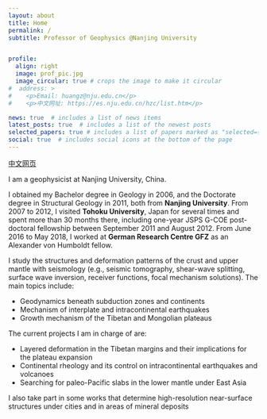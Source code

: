 ```yaml
---
layout: about
title: Home
permalink: /
subtitle: Professor of Geophysics @Nanjing University 


profile:
  align: right
  image: prof_pic.jpg
  image_circular: true # crops the image to make it circular
#  address: >
#    <p>Email: huangz@nju.edu.cn</p>
#    <p>中文网址: https://es.nju.edu.cn/hzc/list.htm</p>

news: true  # includes a list of news items
latest_posts: true  # includes a list of the newest posts
selected_papers: true # includes a list of papers marked as "selected={true}"
social: true  # includes social icons at the bottom of the page
---
```


[中文网页]( https://es.nju.edu.cn/hzc/list.htm) 

I am a geophysicist at Nanjing University, China.

I obtained my Bachelor degree in Geology in 2006, and the Doctorate degree in Structural Geology in 2011, both from **Nanjing University**. From 2007 to 2012, I visited **Tohoku University**, Japan for several times and spent more than 30 months there, including one-year JSPS G-COE post-doctoral fellowship between September 2011 and August 2012. From June 2016 to May 2018, I worked at **German Research Centre GFZ** as an Alexander von Humboldt fellow.  

I study the structures and deformation patterns of the crust and upper mantle with seismology (e.g., seismic tomography, shear-wave splitting, surface wave inversion, receiver functions, focal mechanism solutions). The main topics include:

- Geodynamics beneath subduction zones and continents
- Mechanism of interplate and intracontinental earthquakes
- Growth mechanism  of the Tibetan and Mongolian plateaus

The current projects I am in charge of are:

- Layered  deformation  in the Tibetan margins and their implications for the plateau expansion
- Continental rheology and its control on intracontinental earthquakes and volcanoes
- Searching for paleo-Pacific slabs in the lower mantle under East Asia

I also take part in some works that determine high-resolution near-surface structures under cities and  in areas of mineral deposits
